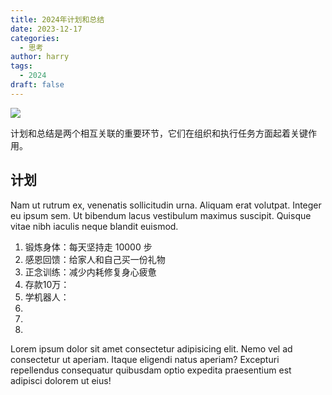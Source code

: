 ```yaml
---
title: 2024年计划和总结
date: 2023-12-17
categories:
  - 思考
author: harry
tags: 
  - 2024
draft: false
---
```


<img src="https://pic.imgdb.cn/item/656f2c16c458853aef775efe.jpg" />

计划和总结是两个相互关联的重要环节，它们在组织和执行任务方面起着关键作用。

<!--more-->

## 计划

Nam ut rutrum ex, venenatis sollicitudin urna. Aliquam erat volutpat. Integer eu ipsum sem. Ut bibendum lacus vestibulum maximus suscipit. Quisque vitae nibh iaculis neque blandit euismod.

1. 锻炼身体：每天坚持走 10000 步  
2. 感恩回馈：给家人和自己买一份礼物  
3. 正念训练：减少内耗修复身心疲惫  
4. 存款10万：
5. 学机器人：
6. 
7. 
8. 

Lorem ipsum dolor sit amet consectetur adipisicing elit. Nemo vel ad consectetur ut aperiam. Itaque eligendi natus aperiam? Excepturi repellendus consequatur quibusdam optio expedita praesentium est adipisci dolorem ut eius!
